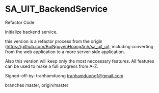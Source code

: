 # SA_UIT_BackendService
Refactor Code 

initialize backend service.

this version is a refactor process from the origin (https://github.com/BuiNguyenHoangAnh/sa_uit_ui), including converting from the web application to a more server-side application.

Also this version will keep only the most neccessary features. All features can  be used to make a full progress from A-Z. 

Signed-off-by: tranhamduong <tranhamduong1@gmail.com>

branches master, origin/master
